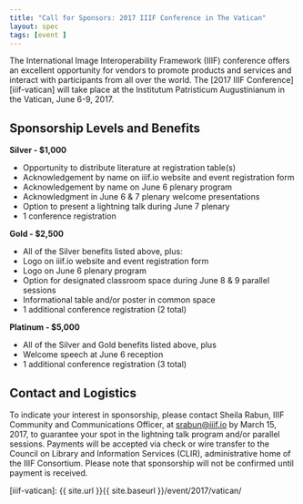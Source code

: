 ```yaml
---
title: "Call for Sponsors: 2017 IIIF Conference in The Vatican"
layout: spec
tags: [event ]
---
```


The International Image Interoperability Framework (IIIF) conference offers an excellent opportunity for vendors to promote products and services and interact with participants from all over the world. The [2017 IIIF Conference][iiif-vatican] will take place at the Institutum Patristicum Augustinianum in the Vatican, June 6-9, 2017.

## Sponsorship Levels and Benefits

**Silver - $1,000**  

  * Opportunity to distribute literature at registration table(s)
  * Acknowledgement by name on iiif.io website and event registration form
  * Acknowledgement by name on June 6 plenary program
  * Acknowledgment in June 6 & 7 plenary welcome presentations
  * Option to present a lightning talk during June 7 plenary
  * 1 conference registration

**Gold - $2,500**  

  * All of the Silver benefits listed above, plus:
  * Logo on iiif.io website and event registration form
  * Logo on June 6 plenary program
  * Option for designated classroom space during June 8 & 9 parallel sessions
  * Informational table and/or poster in common space
  * 1 additional conference registration (2 total)

**Platinum - $5,000**

  * All of the Silver and Gold benefits listed above, plus
  * Welcome speech at June 6 reception
  * 1 additional conference registration (3 total)

## Contact and Logistics

To indicate your interest in sponsorship, please contact Sheila Rabun, IIIF Community and Communications Officer, at srabun@iiif.io by March 15, 2017, to guarantee your spot in the lightning talk program and/or parallel sessions. Payments will be accepted via check or wire transfer to the Council on Library and Information Services (CLIR), administrative home of the IIIF Consortium. Please note that sponsorship will not be confirmed until payment is received.

[iiif-vatican]: {{ site.url }}{{ site.baseurl }}/event/2017/vatican/
